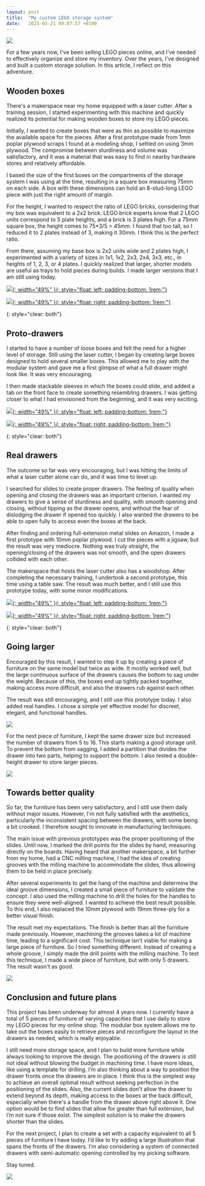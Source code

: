 ```yaml
---
layout: post
title:  "My custom LEGO storage system"
date:   2025-03-21 09:07:57 +0100
---
```


![](/assets/2025-03-21-lego-storage/0.jpg)

For a few years now, I've been selling LEGO pieces online, and I've needed to effectively organize and store my inventory. Over the years, I've designed and built a custom storage solution. In this article, I reflect on this adventure.


## Wooden boxes

There's a makerspace near my home equipped with a laser cutter. After a training session, I started experimenting with this machine and quickly realized its potential for making wooden boxes to store my LEGO pieces.

Initially, I wanted to create boxes that were as thin as possible to maximize the available space for the pieces. After a first prototype made from 1mm poplar plywood scraps I found at a modeling shop, I settled on using 3mm plywood. The compromise between sturdiness and volume was satisfactory, and it was a material that was easy to find in nearby hardware stores and relatively affordable.

I based the size of the first boxes on the compartments of the storage system I was using at the time, resulting in a square box measuring 75mm on each side. A box with these dimensions can hold an 8-stud-long LEGO piece with just the right amount of margin.

For the height, I wanted to respect the ratio of LEGO bricks, considering that my box was equivalent to a 2x2 brick. LEGO brick experts know that 2 LEGO units correspond to 5 plate heights, and a brick is 3 plates high. For a 75mm square box, the height comes to 75*3/5 = 45mm. I found that too tall, so I reduced it to 2 plates instead of 3, making it 30mm. I think this is the perfect ratio.

From there, assuming my base box is 2x2 units wide and 2 plates high, I experimented with a variety of sizes in 1x1, 1x2, 2x3, 2x4, 3x3, etc., in heights of 1, 2, 3, or 4 plates. I quickly realized that larger, shorter models are useful as trays to hold pieces during builds. I made larger versions that I am still using today.

[![](/assets/2025-03-21-lego-storage/7.jpg){: width="49%" }{: style="float: left; padding-bottom: 1rem;"}
](/assets/2025-03-21-lego-storage/7.jpg)

[![](/assets/2025-03-21-lego-storage/9.jpg){: width="49%" }{: style="float: right; padding-bottom: 1rem;"}
](/assets/2025-03-21-lego-storage/9.jpg)

{: style="clear: both"}


## Proto-drawers

I started to have a number of loose boxes and felt the need for a higher level of storage. Still using the laser cutter, I began by creating large boxes designed to hold several smaller boxes. This allowed me to play with the modular system and gave me a first glimpse of what a full drawer might look like. It was very encouraging.

I then made stackable sleeves in which the boxes could slide, and added a tab on the front face to create something resembling drawers. I was getting closer to what I had envisioned from the beginning, and it was very exciting.

[![](/assets/2025-03-21-lego-storage/11.jpg){: width="49%" }{: style="float: left; padding-bottom: 1rem;"}
](/assets/2025-03-21-lego-storage/11.jpg)

[![](/assets/2025-03-21-lego-storage/10.jpg){: width="49%" }{: style="float: right; padding-bottom: 1rem;"}
](/assets/2025-03-21-lego-storage/10.jpg)

{: style="clear: both"}


## Real drawers

The outcome so far was very encouraging, but I was hitting the limits of what a laser cutter alone can do, and it was time to level up.

I searched for slides to create proper drawers. The feeling of quality when opening and closing the drawers was an important criterion. I wanted my drawers to give a sense of sturdiness and quality, with smooth opening and closing, without tipping as the drawer opens, and without the fear of dislodging the drawer if opened too quickly. I also wanted the drawers to be able to open fully to access even the boxes at the back.

After finding and ordering full-extension metal slides on Amazon, I made a first prototype with 10mm poplar plywood. I cut the pieces with a jigsaw, but the result was very mediocre. Nothing was truly straight, the opening/closing of the drawers was not smooth, and the open drawers collided with each other.

The makerspace that hosts the laser cutter also has a woodshop. After completing the necessary training, I undertook a second prototype, this time using a table saw. The result was much better, and I still use this prototype today, with some minor modifications.

[![](/assets/2025-03-21-lego-storage/15.jpg){: width="49%" }{: style="float: left; padding-bottom: 1rem;"}
](/assets/2025-03-21-lego-storage/15.jpg)

[![](/assets/2025-03-21-lego-storage/13.jpg){: width="49%" }{: style="float: right; padding-bottom: 1rem;"}
](/assets/2025-03-21-lego-storage/13.jpg)

{: style="clear: both"}


## Going larger

Encouraged by this result, I wanted to step it up by creating a piece of furniture on the same model but twice as wide. It mostly worked well, but the large continuous surface of the drawers causes the bottom to sag under the weight. Because of this, the boxes end up tightly packed together, making access more difficult, and also the drawers rub against each other.

The result was still encouraging, and I still use this prototype today. I also added real handles. I chose a simple yet effective model for discreet, elegant, and functional handles.

[![](/assets/2025-03-21-lego-storage/3.jpg)
](/assets/2025-03-21-lego-storage/3.jpg)

For the next piece of furniture, I kept the same drawer size but increased the number of drawers from 5 to 16. This starts making a good storage unit. To prevent the bottom from sagging, I added a partition that divides the drawer into two parts, helping to support the bottom. I also tested a double-height drawer to store larger pieces.

[![](/assets/2025-03-21-lego-storage/4.jpg)
](/assets/2025-03-21-lego-storage/4.jpg)


## Towards better quality

So far, the furniture has been very satisfactory, and I still use them daily without major issues. However, I'm not fully satisfied with the aesthetics, particularly the inconsistent spacing between the drawers, with some being a bit crooked. I therefore sought to innovate in manufacturing techniques.

The main issue with previous prototypes was the proper positioning of the slides. Until now, I marked the drill points for the slides by hand, measuring directly on the boards. Having heard that another makerspace, a bit further from my home, had a CNC milling machine, I had the idea of creating grooves with the milling machine to accommodate the slides, thus allowing them to be held in place precisely.

After several experiments to get the hang of the machine and determine the ideal groove dimensions, I created a small piece of furniture to validate the concept. I also used the milling machine to drill the holes for the handles to ensure they were well-aligned. I wanted to achieve the best result possible. To this end, I also replaced the 10mm plywood with 19mm three-ply for a better visual finish.

The result met my expectations. The finish is better than all the furniture made previously. However, machining the grooves takes a lot of machine time, leading to a significant cost. This technique isn't viable for making a large piece of furniture. So I tried something different. Instead of creating a whole groove, I simply made the drill points with the milling machine. To test this technique, I made a wide piece of furniture, but with only 5 drawers. The result wasn't as good.

[![](/assets/2025-03-21-lego-storage/6.jpg)
](/assets/2025-03-21-lego-storage/6.jpg)


## Conclusion and future plans

This project has been underway for almost 4 years now. I currently have a total of 5 pieces of furniture of varying capacities that I use daily to store my LEGO pieces for my online shop. The modular box system allows me to take out the boxes easily to retrieve pieces and reconfigure the layout in the drawers as needed, which is really enjoyable.

I still need more storage space, and I plan to build more furniture while always looking to improve the design. The positioning of the drawers is still not ideal without blowing the budget in machining time. I have more ideas, like using a template for drilling. I’m also thinking about a way to position the drawer fronts once the drawers are in place. I think this is the simplest way to achieve an overall optimal result without seeking perfection in the positioning of the slides. Also, the current slides don't allow the drawer to extend beyond its depth, making access to the boxes at the back difficult, especially when there's a handle from the drawer above right above it. One option would be to find slides that allow for greater than full extension, but I’m not sure if those exist. The simplest solution is to make the  drawers shorter than the slides.

For the next project, I plan to create a set with a capacity equivalent to all 5 pieces of furniture I have today. I’d like to try adding a large illustration that spans the fronts of the drawers. I’m also considering a system of connected drawers with semi-automatic opening controlled by my picking software.

Stay tuned.

[![](/assets/2025-03-21-lego-storage/1.jpg)
](/assets/2025-03-21-lego-storage/1.jpg)